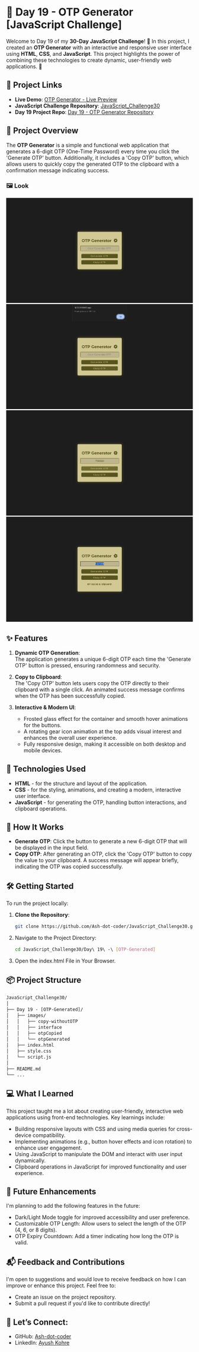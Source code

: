 # 📌 Day 19 - OTP Generator [JavaScript Challenge]

Welcome to Day 19 of my **30-Day JavaScript Challenge**! 🎉 In this project, I created an **OTP Generator** with an interactive and responsive user interface using **HTML**, **CSS**, and **JavaScript**. This project highlights the power of combining these technologies to create dynamic, user-friendly web applications. 🚀

## 🔗 Project Links
- **Live Demo**: [OTP Generator - Live Preview](https://ash-dot-coder.github.io/JavaScript_Challenge30/Day%2019%20-%20%5BOTP-Generated%5D/index.html)  
- **JavaScript Challenge Repository**: [JavaScript_Challenge30](https://github.com/Ash-dot-coder/JavaScript_Challenge30)  
- **Day 19 Project Repo**: [Day 19 - OTP Generator Repository](https://github.com/Ash-dot-coder/JavaScript_Challenge30/tree/Js30/Day%2019%20-%20%5BOTP-Generated%5D)

## 📝 Project Overview

The **OTP Generator** is a simple and functional web application that generates a 6-digit OTP (One-Time Password) every time you click the 'Generate OTP' button. Additionally, it includes a 'Copy OTP' button, which allows users to quickly copy the generated OTP to the clipboard with a confirmation message indicating success.

### 🖼️ **Look**

![OTP Generator - interface](images/interface.png)  
![OTP Generator - copy-withoutOTP](images/copy-withoutOTP.png)  
![OTP Generator - OTP_Generated](images/otpGenerated.png)  
![OTP Generator - OTP_Copied](images/otpCopied.png)  

## ✨ Features

1. **Dynamic OTP Generation**:  
   The application generates a unique 6-digit OTP each time the 'Generate OTP' button is pressed, ensuring randomness and security.

2. **Copy to Clipboard**:  
   The 'Copy OTP' button lets users copy the OTP directly to their clipboard with a single click. An animated success message confirms when the OTP has been successfully copied.

3. **Interactive & Modern UI**:  
   - Frosted glass effect for the container and smooth hover animations for the buttons.
   - A rotating gear icon animation at the top adds visual interest and enhances the overall user experience.
   - Fully responsive design, making it accessible on both desktop and mobile devices.

## 🧰 Technologies Used

- **HTML** - for the structure and layout of the application.
- **CSS** - for the styling, animations, and creating a modern, interactive user interface.
- **JavaScript** - for generating the OTP, handling button interactions, and clipboard operations.

## 🎯 How It Works

- **Generate OTP**: Click the button to generate a new 6-digit OTP that will be displayed in the input field.
- **Copy OTP**: After generating an OTP, click the 'Copy OTP' button to copy the value to your clipboard. A success message will appear briefly, indicating the OTP was copied successfully.

## 🛠️ Getting Started

To run the project locally:

1. **Clone the Repository**:
   ```bash
   git clone https://github.com/Ash-dot-coder/JavaScript_Challenge30.git
    ```

2. Navigate to the Project Directory:
    ```bash
    cd JavaScript_Challenge30/Day\ 19\ -\ [OTP-Generated]
    ```

3. Open the index.html File in Your Browser.

## 📦 Project Structure
    JavaScript_Challenge30/
    │
    ├── Day 19 - [OTP-Generated]/
    │   ├── images/
    │   │   ├── copy-withoutOTP
    │   │   ├── interface
    │   │   ├── otpCopied
    │   │   └── otpGenerated
    │   ├── index.html 
    │   ├── style.css  
    │   └── script.js  
    │
    ├── README.md
    └── ...

## 💻 What I Learned
This project taught me a lot about creating user-friendly, interactive web applications using front-end technologies. Key learnings include:

- Building responsive layouts with CSS and using media queries for cross-device compatibility.
- Implementing animations (e.g., button hover effects and icon rotation) to enhance user engagement.
- Using JavaScript to manipulate the DOM and interact with user input dynamically.
- Clipboard operations in JavaScript for improved functionality and user experience.

## 🌱 Future Enhancements
I'm planning to add the following features in the future:
- Dark/Light Mode toggle for improved accessibility and user preference.
- Customizable OTP Length: Allow users to select the length of the OTP (4, 6, or 8 digits).
- OTP Expiry Countdown: Add a timer indicating how long the OTP is valid.

## 📬 Feedback and Contributions
I'm open to suggestions and would love to receive feedback on how I can improve or enhance this project. Feel free to:

- Create an issue on the project repository.
- Submit a pull request if you'd like to contribute directly!

## 🔗 Let’s Connect:
- GitHub: [Ash-dot-coder](https://github.com/Ash-dot-coder)
- LinkedIn: [Ayush Kohre](https://www.linkedin.com/in/aayush-kohre-dev1/)
